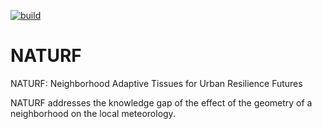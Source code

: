 [![build](https://github.com/IMMM-SFA/naturf/actions/workflows/build.yml/badge.svg)](https://github.com/IMMM-SFA/naturf/actions/workflows/build.yml)

# NATURF

NATURF: Neighborhood Adaptive Tissues for Urban Resilience Futures

NATURF addresses the knowledge gap of the effect of the geometry of a neighborhood on the local meteorology. 